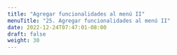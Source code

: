 ```yaml
---
title: "Agregar funcionalidades al menú II"
menuTitle: "25. Agregar funcionalidades al menú II"
date: 2022-12-24T07:47:01-08:00
draft: false
weight: 30
---
```

